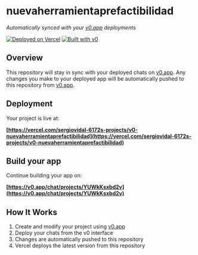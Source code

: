 # nuevaherramientaprefactibilidad

*Automatically synced with your [v0.app](https://v0.app) deployments*

[![Deployed on Vercel](https://img.shields.io/badge/Deployed%20on-Vercel-black?style=for-the-badge&logo=vercel)](https://vercel.com/sergiovidal-6172s-projects/v0-nuevaherramientaprefactibilidad)
[![Built with v0](https://img.shields.io/badge/Built%20with-v0.app-black?style=for-the-badge)](https://v0.app/chat/projects/YUWkKsxbd2v)

## Overview

This repository will stay in sync with your deployed chats on [v0.app](https://v0.app).
Any changes you make to your deployed app will be automatically pushed to this repository from [v0.app](https://v0.app).

## Deployment

Your project is live at:

**[https://vercel.com/sergiovidal-6172s-projects/v0-nuevaherramientaprefactibilidad](https://vercel.com/sergiovidal-6172s-projects/v0-nuevaherramientaprefactibilidad)**

## Build your app

Continue building your app on:

**[https://v0.app/chat/projects/YUWkKsxbd2v](https://v0.app/chat/projects/YUWkKsxbd2v)**

## How It Works

1. Create and modify your project using [v0.app](https://v0.app)
2. Deploy your chats from the v0 interface
3. Changes are automatically pushed to this repository
4. Vercel deploys the latest version from this repository